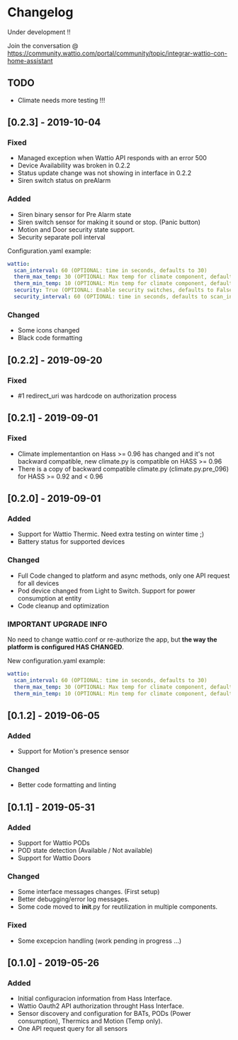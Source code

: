 # Changelog
Under development !! 

Join the conversation @ https://community.wattio.com/portal/community/topic/integrar-wattio-con-home-assistant

## TODO
- Climate needs more testing !!!

## [0.2.3] - 2019-10-04 
### Fixed
- Managed exception when Wattio API responds with an error 500
- Device Availability was broken in 0.2.2
- Status update change was not showing in interface in 0.2.2
- Siren switch status on preAlarm

### Added
- Siren binary sensor for Pre Alarm state
- Siren switch sensor for making it sound or stop. (Panic button)
- Motion and Door security state support.
- Security separate poll interval 

Configuration.yaml example:

```yaml
wattio:
  scan_interval: 60 (OPTIONAL: time in seconds, defaults to 30)
  therm_max_temp: 30 (OPTIONAL: Max temp for climate component, defaults to 30)  
  therm_min_temp: 10 (OPTIONAL: Min temp for climate component, defaults to 10)
  security: True (OPTIONAL: Enable security switches, defaults to False)
  security_interval: 60 (OPTIONAL: time in seconds, defaults to scan_interval)
```

### Changed
- Some icons changed
- Black code formatting

## [0.2.2] - 2019-09-20
### Fixed
- #1 redirect_uri was hardcode on authorization process

## [0.2.1] - 2019-09-01
### Fixed
- Climate implementantion on Hass >= 0.96 has changed and it's not backward compatible, new climate.py is compatible on HASS >= 0.96
- There is a copy of backward compatible climate.py (climate.py.pre_096) for HASS >= 0.92 and < 0.96

## [0.2.0] - 2019-09-01
### Added
- Support for Wattio Thermic. Need extra testing on winter time ;)
- Battery status for supported devices

### Changed
- Full Code changed to platform and async methods, only one API request for all devices
- Pod device changed from Light to Switch. Support for power consumption at entity
- Code cleanup and optimization

### IMPORTANT UPGRADE INFO 
No need to change wattio.conf or re-authorize the app, but **the way the platform is configured HAS CHANGED**.

New configuration.yaml example:

```yaml
wattio:
  scan_interval: 60 (OPTIONAL: time in seconds, defaults to 30)
  therm_max_temp: 30 (OPTIONAL: Max temp for climate component, defaults to 30)  
  therm_min_temp: 10 (OPTIONAL: Min temp for climate component, defaults to 10)
```

## [0.1.2] - 2019-06-05
### Added
- Support for Motion's presence sensor

### Changed
- Better code formatting and linting

## [0.1.1] - 2019-05-31
### Added
- Support for Wattio PODs
- POD state detection (Available / Not available)
- Support for Wattio Doors

### Changed
- Some interface messages changes. (First setup)
- Better debugging/error log messages.
- Some code moved to __init__.py for reutilization in multiple components.

### Fixed
- Some excepcion handling (work pending in progress ...)

## [0.1.0] - 2019-05-26
### Added
- Initial configuracion information from Hass Interface.
- Wattio Oauth2 API authorization throught Hass Interface.
- Sensor discovery and configuration for BATs, PODs (Power consumption), Thermics and Motion (Temp only).
- One API request query for all sensors
